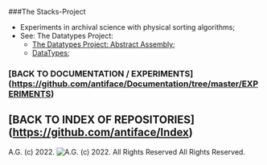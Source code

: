 ###The Stacks-Project
* Experiments in archival science with physical sorting algorithms;
* See: The Datatypes Project:
  * [The Datatypes Project: Abstract Assembly](http://datatypes.tumblr.com/);
  * [DataTypes](https://github.com/antiface/DataTypes);

### [BACK TO DOCUMENTATION / EXPERIMENTS] (https://github.com/antiface/Documentation/tree/master/EXPERIMENTS)
## [BACK TO INDEX OF REPOSITORIES] (https://github.com/antiface/Index)

A.G. (c) 2022. ![A.G. (c) 2022. All Rights Reserved](https://historiotheque.files.wordpress.com/2016/12/ag_signature_official_2017_50px_cropped_pink.jpg) All Rights Reserved.
